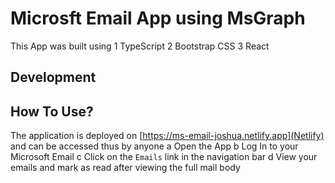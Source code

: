 # Microsft Email App using MsGraph
This App was built using
    1 TypeScript
    2 Bootstrap CSS 
    3 React

## Development

## How To Use?
The application is deployed on [https://ms-email-joshua.netlify.app](Netlify) and can be accessed thus by anyone
    a Open the App
    b Log In to your Microsoft Email
    c Click on the `Emails` link in the navigation bar
    d View your emails and mark as read after viewing the full mail body
